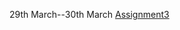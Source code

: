 29th March--30th March
[Assignment3](https://github.com/Bishal711/wt-lab-assignment/edit/master/Assignment/Assignment3)
